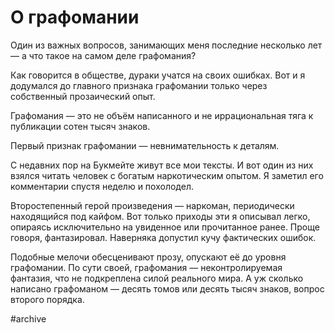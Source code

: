 
# О графомании

Один из важных вопросов, занимающих меня последние несколько лет — а что такое на самом деле графомания?

Как говорится в обществе, дураки учатся на своих ошибках. Вот и я додумался до главного признака графомании только через собственный прозаический опыт.

Графомания — это не объём написанного и не иррациональная тяга к публикации сотен тысяч знаков.

Первый признак графомании — невнимательность к деталям.

С недавних пор на Букмейте живут все мои тексты. И вот один из них взялся читать человек с богатым наркотическим опытом. Я заметил его комментарии спустя неделю и похолодел. 

Второстепенный герой произведения — наркоман, периодически находящийся под кайфом. Вот только приходы эти я описывал легко, опираясь исключительно на увиденное или прочитанное ранее. Проще говоря, фантазировал. Наверняка допустил кучу фактических ошибок.

Подобные мелочи обесценивают прозу, опускают её до уровня графомании. По сути своей, графомания — неконтролируемая фантазия, что не подкреплена силой реального мира. А уж сколько написано графоманом — десять томов или десять тысяч знаков, вопрос второго порядка.


#archive